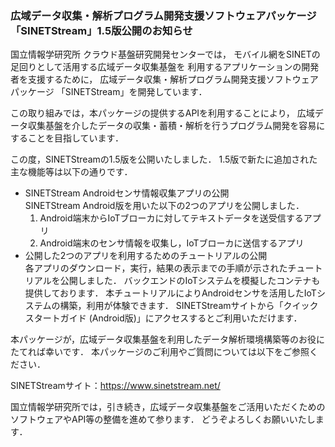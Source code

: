 ### 広域データ収集・解析プログラム開発支援ソフトウェアパッケージ<br>「SINETStream」1.5版公開のお知らせ

国立情報学研究所 クラウド基盤研究開発センターでは，
モバイル網をSINETの足回りとして活用する広域データ収集基盤を
利用するアプリケーションの開発者を支援するために，
広域データ収集・解析プログラム開発支援ソフトウェアパッケージ
「SINETStream」を開発しています．

この取り組みでは，本パッケージの提供するAPIを利用することにより，
広域データ収集基盤を介したデータの収集・蓄積・解析を行うプログラム開発を容易にすることを目指しています．

この度，SINETStreamの1.5版を公開いたしました．
1.5版で新たに追加された主な機能等は以下の通りです．

* SINETStream Androidセンサ情報収集アプリの公開<br/>
  SINETStream Android版を用いた以下の2つのアプリを公開しました．
    1. Android端末からIoTブローカに対してテキストデータを送受信するアプリ
    2. Android端末のセンサ情報を収集し，IoTブローカに送信するアプリ
* 公開した2つのアプリを利用するためのチュートリアルの公開<br/>
  各アプリのダウンロード，実行，結果の表示までの手順が示されたチュートリアルを公開しました．
  バックエンドのIoTシステムを模擬したコンテナも提供しております．
  本チュートリアルによりAndroidセンサを活用したIoTシステムの構築，利用が体験できます．
  SINETStreamサイトから「クイックスタートガイド (Android版)」にアクセスするとご利用いただけます．

本パッケージが，広域データ収集基盤を利用したデータ解析環境構築等のお役にたてれば幸いです．
本パッケージのご利用やご質問については以下をご参照ください．

SINETStreamサイト：https://www.sinetstream.net/

国立情報学研究所では，引き続き，広域データ収集基盤をご活用いただくためのソフトウェアやAPI等の整備を進めて参ります．
どうぞよろしくお願いいたします．

